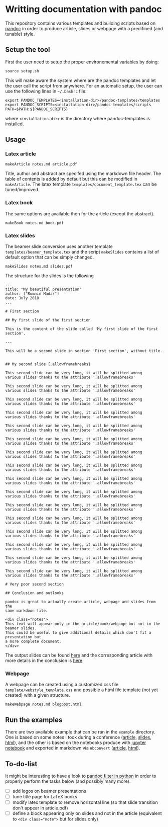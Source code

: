 # Writting documentation with pandoc

This repository contains various templates and building scripts based on [pandoc](http://pandoc.org) 
in order to produce article, slides or webpage with a predifined (and tunable) style.

## Setup the tool

First the user need to setup the proper environemental variables by doing:
```
source setup.sh
```
This will make aware the system where are the pandoc templates and let the user call the script from anywhere.
For an automatic setup, the user can use the following lines in `~/.bashrc` file:
```
export PANDOC_TEMPLATES=<installation-dir>/pandoc-templates/templates
export PANDOC_SCRIPTS=<installation-dir>/pandoc-templates/scripts
PATH=$PATH:${PANDOC_SCRIPTS}
```
where `<installation-dir>` is the directory where pandoc-templates is installed.

## Usage


### Latex article

```
makeArticle notes.md article.pdf
```

Title, author and abstract are specifed using the markdown file header. The table of contents is added by default
but this can be modified in `makeArticle`. The latex template `templates/document_template.tex` can be tuned/improved.


### Latex book

The same options are available then for the article (except the abstract).

```
makeBook notes.md book.pdf
```

### Latex slides

The beamer slide conversion uses another template `templates/beamer_template.tex` and the script `makeSlides`
contains a list of default option that can be simply changed.

```
makeSlides notes.md slides.pdf
```

The structure for the slides is the following
```
---
title: "My beautiful presentation"
author: ["Romain Madar"]
date: July 2018
...

# First section

## My first slide of the first section

This is the content of the slide called 'My first slide of the first section'.

---

This will be a second slide in section 'First section', without title.


## My second slide {.allowframebreaks}

This second slide can be very long, it will be splitted among
various slides thanks to the attribute '.allowframebreaks'

This second slide can be very long, it will be splitted among
various slides thanks to the attribute '.allowframebreaks'

This second slide can be very long, it will be splitted among
various slides thanks to the attribute '.allowframebreaks'

This second slide can be very long, it will be splitted among
various slides thanks to the attribute '.allowframebreaks'

This second slide can be very long, it will be splitted among
various slides thanks to the attribute '.allowframebreaks'

This second slide can be very long, it will be splitted among
various slides thanks to the attribute '.allowframebreaks'

This second slide can be very long, it will be splitted among
various slides thanks to the attribute '.allowframebreaks'

This second slide can be very long, it will be splitted among
various slides thanks to the attribute '.allowframebreaks'

This second slide can be very long, it will be splitted among
various slides thanks to the attribute '.allowframebreaks'

This second slide can be very long, it will be splitted among
various slides thanks to the attribute '.allowframebreaks'

This second slide can be very long, it will be splitted among
various slides thanks to the attribute '.allowframebreaks'

This second slide can be very long, it will be splitted among
various slides thanks to the attribute '.allowframebreaks'

This second slide can be very long, it will be splitted among
various slides thanks to the attribute '.allowframebreaks'

This second slide can be very long, it will be splitted among
various slides thanks to the attribute '.allowframebreaks'

This second slide can be very long, it will be splitted among
various slides thanks to the attribute '.allowframebreaks'

This second slide can be very long, it will be splitted among
various slides thanks to the attribute '.allowframebreaks'

# Very poor second section

## Conclusion and outlooks

pandoc is great to actually create article, webpage and slides from the
same markdown file.

<div class="notes">
This text will appear only in the article/book/webpage but not in the beamer slides.
This could be useful to give additional details which don't fit a presentation but
a more complete document.
</div>
```

The output slides can be found [here](examples/SimpleSlides/slides.pdf) and the corresponding article
with more details in the conclusion is [here](examples/SimpleSlides/article.pdf).


### Webpage

A webpage can be created using a customized css file `template/webstyle_template.css` and possible
a html file template (not yet created) with a given structure.
```
makeWebpage notes.md blogpost.html
```


## Run the examples

There are two available example that can be ran in the `example` directory. 
One is based on some notes I took during a conference ([article](examples/NoteSUSY2018/Article.pdf), [slides](examples/NoteSUSY2018/Slides.pdf), [html](examples/NoteSUSY2018/Webpage.htm)),
and the other is based on the notebooks produce with [jupyter notebook](http://jupyter.org/) and exported
in markdown via `nbconvert` ([article](examples/BookRandomTopics/RandomTopics.pdf), [html](examples/BookRandomTopics/RandomTopics.html)).

## To-do-list

It might be interesting to have a look to [pandoc filter in python](https://github.com/jgm/pandocfilters) in 
order to properly perform the tasks below (and possibly many more).

- [ ] add logos on beamer presentations
- [ ] tune title page for LaTeX books
- [ ] modify latex template to remove horizontal line (so that slide transition don't appear in article.pdf)
- [ ] define a block appearing only on slides and not in the article 
(equivalent to `<div class="note">` but for slides only)
